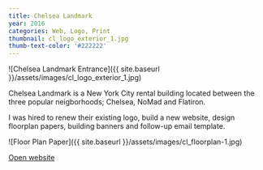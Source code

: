 ```yaml
---
title: Chelsea Landmark
year: 2016
categories: Web, Logo, Print
thumbnail: cl_logo_exterior_1.jpg
thumb-text-color: '#222222'
---
```


![Chelsea Landmark Entrance]({{ site.baseurl }}/assets/images/cl_logo_exterior_1.jpg)

<div class="text-block">
  <p>Chelsea Landmark is a New York City rental building located between the three popular neigborhoods; Chelsea, NoMad and Flatiron.</p>

  <p>I was hired to renew their existing logo, build a new website, design floorplan papers, building banners and follow-up email template.</p>
</div>

<div class="cl-logo-container">
  <div class="cl-logo white"></div>
  <div class="cl-logo black"></div>
</div>

![Floor Plan Paper]({{ site.baseurl }}/assets/images/cl_floorplan-1.jpg)

<div class="text-block center-content">
  <a href="http://chelsealandmark.com" class="button">Open website</a>
</div>
